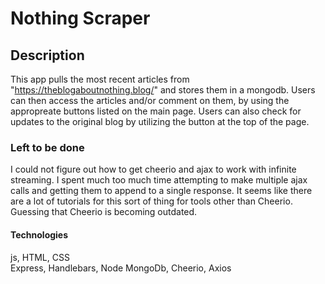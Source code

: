 # Nothing Scraper



## Description
This app pulls the most recent articles from "https://theblogaboutnothing.blog/" and stores them in a mongodb. 
Users can then access the articles and/or comment on them, by using the appropreate buttons listed on the main page.
Users can also check for updates to the original blog by utilizing the button at the top of the page.

### Left to be done
I could not figure out how to get cheerio and ajax to work with infinite streaming.
I spent much too much time attempting to make multiple ajax calls and getting them to append to a single response.
It seems like there are a lot of tutorials for this sort of thing for tools other than Cheerio. Guessing that Cheerio is becoming outdated.

#### Technologies

js, HTML, CSS  
Express, Handlebars, Node 
MongoDb, Cheerio, Axios  
 
